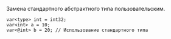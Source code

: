 Замена стандартного абстрактного типа пользовательским. 
```
var<type> int = int32;
var<int> a = 10;
var<@int> b = 20; // Использование стандартного типа
```